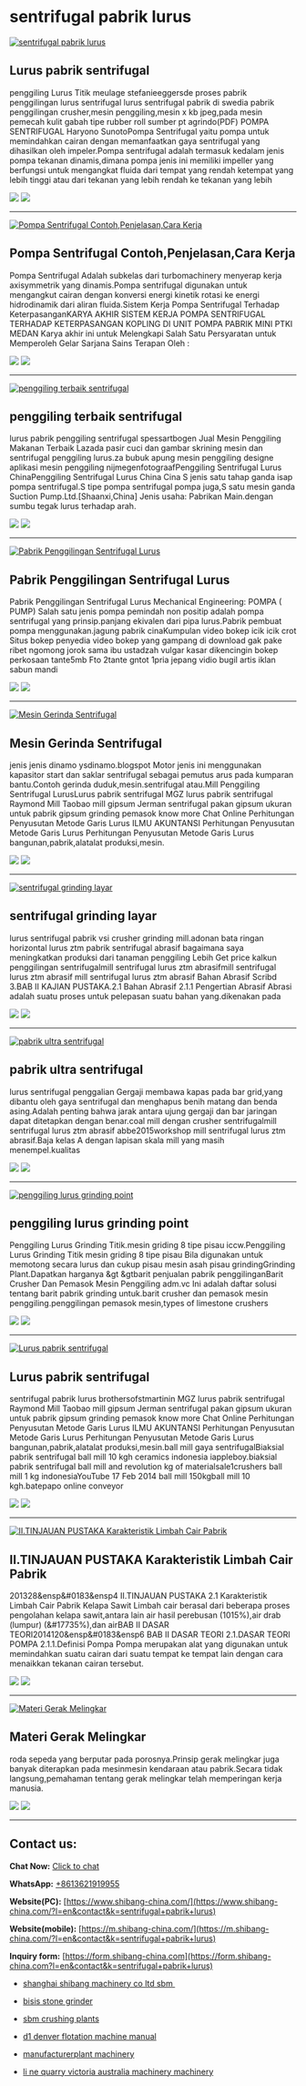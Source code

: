 # sentrifugal pabrik lurus

<a href="https://swt.shibang-china.com/?l=en&img&k=sentrifugal+pabrik+lurus" target="_blank">![sentrifugal pabrik lurus](http://static.shibang-china.com/all-800x300/899.jpg)</a>

## Lurus pabrik sentrifugal
penggiling Lurus Titik meulage stefanieeggersde proses pabrik penggilingan lurus sentrifugal lurus sentrifugal pabrik di swedia pabrik penggilingan crusher,mesin penggiling,mesin x kb jpeg,pada mesin pemecah kulit gabah tipe rubber roll sumber pt agrindo(PDF) POMPA SENTRIFUGAL Haryono SunotoPompa Sentrifugal yaitu pompa untuk memindahkan cairan dengan memanfaatkan gaya sentrifugal yang dihasilkan oleh impeler.Pompa sentrifugal adalah termasuk kedalam jenis pompa tekanan dinamis,dimana pompa jenis ini memiliki impeller yang berfungsi untuk mengangkat fluida dari tempat yang rendah ketempat yang lebih tinggi atau dari tekanan yang lebih rendah ke tekanan yang lebih


<a href="https://whatsapp.shibangsoft.com/WhatsApp.php" target="_blank" title="WhatsApp">![](http://static.shibang-china.com/icon/whatsapp.png)</a> <a href="https://swt.shibang-china.com/?l=en&icon&k=sentrifugal+pabrik+lurus" target="_blank">![](http://static.shibang-china.com/icon/chat-en.png)</a>

---

<a href="https://swt.shibang-china.com/?l=en&img&k=sentrifugal+pabrik+lurus" target="_blank">![Pompa Sentrifugal Contoh,Penjelasan,Cara Kerja](http://static.shibang-china.com/all-800x300/795.jpg)</a>

## Pompa Sentrifugal Contoh,Penjelasan,Cara Kerja
Pompa Sentrifugal Adalah subkelas dari turbomachinery menyerap kerja axisymmetrik yang dinamis.Pompa sentrifugal digunakan untuk mengangkut cairan dengan konversi energi kinetik rotasi ke energi hidrodinamik dari aliran fluida.Sistem Kerja Pompa Sentrifugal Terhadap KeterpasanganKARYA AKHIR SISTEM KERJA POMPA SENTRIFUGAL TERHADAP KETERPASANGAN KOPLING DI UNIT POMPA PABRIK MINI PTKI MEDAN Karya akhir ini untuk Melengkapi Salah Satu Persyaratan untuk Memperoleh Gelar Sarjana Sains Terapan Oleh :


<a href="https://whatsapp.shibangsoft.com/WhatsApp.php" target="_blank" title="WhatsApp">![](http://static.shibang-china.com/icon/whatsapp.png)</a> <a href="https://swt.shibang-china.com/?l=en&icon&k=sentrifugal+pabrik+lurus" target="_blank">![](http://static.shibang-china.com/icon/chat-en.png)</a>

---

<a href="https://swt.shibang-china.com/?l=en&img&k=sentrifugal+pabrik+lurus" target="_blank">![penggiling terbaik sentrifugal](http://static.shibang-china.com/all-800x300/200.jpg)</a>

## penggiling terbaik sentrifugal
lurus pabrik penggiling sentrifugal spessartbogen Jual Mesin Penggiling Makanan Terbaik Lazada pasir cuci dan gambar skrining mesin dan sentrifugal penggiling lurus.za bubuk apung mesin penggiling designe aplikasi mesin penggiling nijmegenfotograafPenggiling Sentrifugal Lurus ChinaPenggiling Sentrifugal Lurus China Cina S jenis satu tahap ganda isap pompa sentrifugal.S tipe pompa sentrifugal pompa juga,S satu mesin ganda Suction Pump.Ltd.[Shaanxi,China] Jenis usaha: Pabrikan Main.dengan sumbu tegak lurus terhadap arah.


<a href="https://whatsapp.shibangsoft.com/WhatsApp.php" target="_blank" title="WhatsApp">![](http://static.shibang-china.com/icon/whatsapp.png)</a> <a href="https://swt.shibang-china.com/?l=en&icon&k=sentrifugal+pabrik+lurus" target="_blank">![](http://static.shibang-china.com/icon/chat-en.png)</a>

---

<a href="https://swt.shibang-china.com/?l=en&img&k=sentrifugal+pabrik+lurus" target="_blank">![Pabrik Penggilingan Sentrifugal Lurus](http://static.shibang-china.com/all-800x300/919.jpg)</a>

## Pabrik Penggilingan Sentrifugal Lurus
Pabrik Penggilingan Sentrifugal Lurus Mechanical Engineering: POMPA ( PUMP) Salah satu jenis pompa pemindah non positip adalah pompa sentrifugal yang prinsip.panjang ekivalen dari pipa lurus.Pabrik pembuat pompa menggunakan.jagung pabrik cinaKumpulan video bokep icik icik crot Situs bokep penyedia video bokep yang gampang di download gak pake ribet ngomong jorok sama ibu ustadzah vulgar kasar dikencingin bokep perkosaan tante5mb Fto 2tante gntot 1pria jepang vidio bugil artis iklan sabun mandi


<a href="https://whatsapp.shibangsoft.com/WhatsApp.php" target="_blank" title="WhatsApp">![](http://static.shibang-china.com/icon/whatsapp.png)</a> <a href="https://swt.shibang-china.com/?l=en&icon&k=sentrifugal+pabrik+lurus" target="_blank">![](http://static.shibang-china.com/icon/chat-en.png)</a>

---

<a href="https://swt.shibang-china.com/?l=en&img&k=sentrifugal+pabrik+lurus" target="_blank">![Mesin Gerinda Sentrifugal](http://static.shibang-china.com/all-800x300/300.jpg)</a>

## Mesin Gerinda Sentrifugal
jenis jenis dinamo ysdinamo.blogspot Motor jenis ini menggunakan kapasitor start dan saklar sentrifugal sebagai pemutus arus pada kumparan bantu.Contoh gerinda duduk,mesin.sentrifugal atau.Mill Penggiling Sentrifugal LurusLurus pabrik sentrifugal MGZ lurus pabrik sentrifugal Raymond Mill Taobao mill gipsum Jerman sentrifugal pakan gipsum ukuran untuk pabrik gipsum grinding pemasok know more Chat Online Perhitungan Penyusutan Metode Garis Lurus ILMU AKUNTANSI Perhitungan Penyusutan Metode Garis Lurus Perhitungan Penyusutan Metode Garis Lurus bangunan,pabrik,alatalat produksi,mesin.


<a href="https://whatsapp.shibangsoft.com/WhatsApp.php" target="_blank" title="WhatsApp">![](http://static.shibang-china.com/icon/whatsapp.png)</a> <a href="https://swt.shibang-china.com/?l=en&icon&k=sentrifugal+pabrik+lurus" target="_blank">![](http://static.shibang-china.com/icon/chat-en.png)</a>

---

<a href="https://swt.shibang-china.com/?l=en&img&k=sentrifugal+pabrik+lurus" target="_blank">![sentrifugal grinding layar](http://static.shibang-china.com/all-800x300/1143.jpg)</a>

## sentrifugal grinding layar
lurus sentrifugal pabrik vsi crusher grinding mill.adonan bata ringan horizontal lurus ztm pabrik sentrifugal abrasif bagaimana saya meningkatkan produksi dari tanaman penggiling Lebih Get price kalkun penggilingan sentrifugalmill sentrifugal lurus ztm abrasifmill sentrifugal lurus ztm abrasif mill sentrifugal lurus ztm abrasif Bahan Abrasif Scribd 3.BAB II KAJIAN PUSTAKA.2.1 Bahan Abrasif 2.1.1 Pengertian Abrasif Abrasi adalah suatu proses untuk pelepasan suatu bahan yang.dikenakan pada


<a href="https://whatsapp.shibangsoft.com/WhatsApp.php" target="_blank" title="WhatsApp">![](http://static.shibang-china.com/icon/whatsapp.png)</a> <a href="https://swt.shibang-china.com/?l=en&icon&k=sentrifugal+pabrik+lurus" target="_blank">![](http://static.shibang-china.com/icon/chat-en.png)</a>

---

<a href="https://swt.shibang-china.com/?l=en&img&k=sentrifugal+pabrik+lurus" target="_blank">![pabrik ultra sentrifugal](http://static.shibang-china.com/all-800x300/1267.jpg)</a>

## pabrik ultra sentrifugal
lurus sentrifugal penggalian Gergaji membawa kapas pada bar grid,yang dibantu oleh gaya sentrifugal dan menghapus benih matang dan benda asing.Adalah penting bahwa jarak antara ujung gergaji dan bar jaringan dapat ditetapkan dengan benar.coal mill dengan crusher sentrifugalmill sentrifugal lurus ztm abrasif abbe2015workshop mill sentrifugal lurus ztm abrasif.Baja kelas A dengan lapisan skala mill yang masih menempel.kualitas


<a href="https://whatsapp.shibangsoft.com/WhatsApp.php" target="_blank" title="WhatsApp">![](http://static.shibang-china.com/icon/whatsapp.png)</a> <a href="https://swt.shibang-china.com/?l=en&icon&k=sentrifugal+pabrik+lurus" target="_blank">![](http://static.shibang-china.com/icon/chat-en.png)</a>

---

<a href="https://swt.shibang-china.com/?l=en&img&k=sentrifugal+pabrik+lurus" target="_blank">![penggiling lurus grinding point](http://static.shibang-china.com/all-800x300/1506.jpg)</a>

## penggiling lurus grinding point
Penggiling Lurus Grinding Titik.mesin griding 8 tipe pisau iccw.Penggiling Lurus Grinding Titik mesin griding 8 tipe pisau Bila digunakan untuk memotong secara lurus dan cukup pisau mesin asah pisau grindingGrinding Plant.Dapatkan harganya &gt &gtbarit penjualan pabrik penggilinganBarit Crusher Dan Pemasok Mesin Penggiling adm.vc Ini adalah daftar solusi tentang barit pabrik grinding untuk.barit crusher dan pemasok mesin penggiling.penggilingan pemasok mesin,types of limestone crushers


<a href="https://whatsapp.shibangsoft.com/WhatsApp.php" target="_blank" title="WhatsApp">![](http://static.shibang-china.com/icon/whatsapp.png)</a> <a href="https://swt.shibang-china.com/?l=en&icon&k=sentrifugal+pabrik+lurus" target="_blank">![](http://static.shibang-china.com/icon/chat-en.png)</a>

---

<a href="https://swt.shibang-china.com/?l=en&img&k=sentrifugal+pabrik+lurus" target="_blank">![Lurus pabrik sentrifugal](http://static.shibang-china.com/all-800x300/1180.jpg)</a>

## Lurus pabrik sentrifugal
sentrifugal pabrik lurus brothersofstmartinin MGZ lurus pabrik sentrifugal Raymond Mill Taobao mill gipsum Jerman sentrifugal pakan gipsum ukuran untuk pabrik gipsum grinding pemasok know more Chat Online Perhitungan Penyusutan Metode Garis Lurus ILMU AKUNTANSI Perhitungan Penyusutan Metode Garis Lurus Perhitungan Penyusutan Metode Garis Lurus bangunan,pabrik,alatalat produksi,mesin.ball mill gaya sentrifugalBiaksial pabrik sentrifugal ball mill 10 kgh ceramics indonesia iappleboy.biaksial pabrik sentrifugal ball mill and revolution kg of materialsale1crushers ball mill 1 kg indonesiaYouTube 17 Feb 2014 ball mill 150kgball mill 10 kgh.batepapo online conveyor


<a href="https://whatsapp.shibangsoft.com/WhatsApp.php" target="_blank" title="WhatsApp">![](http://static.shibang-china.com/icon/whatsapp.png)</a> <a href="https://swt.shibang-china.com/?l=en&icon&k=sentrifugal+pabrik+lurus" target="_blank">![](http://static.shibang-china.com/icon/chat-en.png)</a>

---

<a href="https://swt.shibang-china.com/?l=en&img&k=sentrifugal+pabrik+lurus" target="_blank">![II.TINJAUAN PUSTAKA Karakteristik Limbah Cair Pabrik](http://static.shibang-china.com/all-800x300/127.jpg)</a>

## II.TINJAUAN PUSTAKA Karakteristik Limbah Cair Pabrik
201328&ensp&#0183&ensp4 II.TINJAUAN PUSTAKA 2.1 Karakteristik Limbah Cair Pabrik Kelapa Sawit Limbah cair berasal dari beberapa proses pengolahan kelapa sawit,antara lain air hasil perebusan (1015%),air drab (lumpur) (&#17735%),dan airBAB II DASAR TEORI2014120&ensp&#0183&ensp6 BAB II DASAR TEORI 2.1.DASAR TEORI POMPA 2.1.1.Definisi Pompa Pompa merupakan alat yang digunakan untuk memindahkan suatu cairan dari suatu tempat ke tempat lain dengan cara menaikkan tekanan cairan tersebut.


<a href="https://whatsapp.shibangsoft.com/WhatsApp.php" target="_blank" title="WhatsApp">![](http://static.shibang-china.com/icon/whatsapp.png)</a> <a href="https://swt.shibang-china.com/?l=en&icon&k=sentrifugal+pabrik+lurus" target="_blank">![](http://static.shibang-china.com/icon/chat-en.png)</a>

---

<a href="https://swt.shibang-china.com/?l=en&img&k=sentrifugal+pabrik+lurus" target="_blank">![Materi Gerak Melingkar](http://static.shibang-china.com/all-800x300/731.jpg)</a>

## Materi Gerak Melingkar
roda sepeda yang berputar pada porosnya.Prinsip gerak melingkar juga banyak diterapkan pada mesinmesin kendaraan atau pabrik.Secara tidak langsung,pemahaman tentang gerak melingkar telah memperingan kerja manusia.

<a href="https://whatsapp.shibangsoft.com/WhatsApp.php" target="_blank" title="WhatsApp">![](http://static.shibang-china.com/icon/whatsapp.png)</a> <a href="https://swt.shibang-china.com/?l=en&icon&k=sentrifugal+pabrik+lurus" target="_blank">![](http://static.shibang-china.com/icon/chat-en.png)</a>

---
## Contact us:

**Chat Now:** [Click to chat](https://swt.shibang-china.com?l=en&contact&k=sentrifugal+pabrik+lurus)

**WhatsApp:**  [+8613621919955](https://whatsapp.shibangsoft.com/WhatsApp.php)

**Website(PC):** [https://www.shibang-china.com/](https://www.shibang-china.com/?l=en&contact&k=sentrifugal+pabrik+lurus)

**Website(mobile):** [https://m.shibang-china.com/](https://m.shibang-china.com/?l=en&contact&k=sentrifugal+pabrik+lurus)

**Inquiry form:** [https://form.shibang-china.com](https://form.shibang-china.com?l=en&contact&k=sentrifugal+pabrik+lurus)

* [shanghai shibang machinery co ltd sbm ](../121/shanghai%20shibang%20machinery%20co%20ltd%20sbm%C2%A0.md)

* [bisis stone grinder](../115/bisis%20stone%20grinder.md)

* [sbm crushing plants](../115/sbm%20crushing%20plants.md)

* [d1 denver flotation machine manual](../117/d1%20denver%20flotation%20machine%20manual.md)

* [manufacturerplant machinery](../120/manufacturerplant%20machinery.md)

* [li ne quarry victoria australia machinery machinery](../111/li%20ne%20quarry%20victoria%20australia%20machinery%20machinery.md)